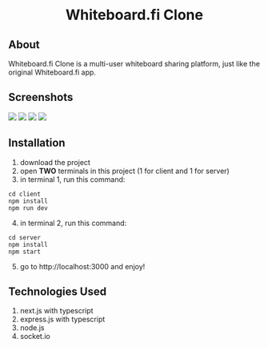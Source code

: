 <h1 align="center">
  <br>
  Whiteboard.fi Clone
  <br>
</h1>

## About
Whiteboard.fi Clone is a multi-user whiteboard sharing platform, just like the original Whiteboard.fi app.

## Screenshots
<img src="https://i.imgur.com/FavzDOF.png">
<img src="https://i.imgur.com/xqrByne.png">
<img src="https://i.imgur.com/aH9QXX4.png">
<img src="https://i.imgur.com/7jkzmBc.png">

## Installation
1. download the project
2. open **TWO** terminals in this project (1 for client and 1 for server)
3. in terminal 1, run this command: 
```
cd client
npm install
npm run dev
```
4. in terminal 2, run this command:
```
cd server
npm install
npm start
```
5. go to http://localhost:3000 and enjoy!

## Technologies Used
1. next.js with typescript
2. express.js with typescript
3. node.js
4. socket.io
